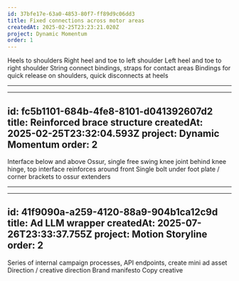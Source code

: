 ```yaml
---
id: 37bfe17e-63a0-4853-80f7-ff89d9c06dd3
title: Fixed connections across motor areas
createdAt: 2025-02-25T23:23:21.020Z
project: Dynamic Momentum
order: 1
---
```


Heels to shoulders
Right heel and toe to left shoulder
Left heel and toe to right shoulder
String connect bindings, straps for contact areas
Bindings for quick release on shoulders, quick disconnects at heels

---

---
id: fc5b1101-684b-4fe8-8101-d041392607d2
title: Reinforced brace structure
createdAt: 2025-02-25T23:32:04.593Z
project: Dynamic Momentum
order: 2
---

Interface below and above Ossur, single free swing knee joint behind knee hinge, top interface reinforces around front
Single bolt under foot plate / corner brackets to ossur extenders

---

---
id: 41f9090a-a259-4120-88a9-904b1ca12c9d
title: Ad LLM wrapper
createdAt: 2025-07-26T23:33:37.755Z
project: Motion Storyline
order: 2
---

Series of internal campaign processes, API endpoints, create mini ad asset
Direction / creative direction
Brand manifesto
Copy creative